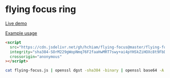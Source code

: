 # flying focus ring

[Live demo](https://codepen.io/hchiam/pen/MWKKxdW)

[Example usage](https://github.com/hchiam/flying-focus/blob/master/example-usage.html)

```html
<script
  src="https://cdn.jsdelivr.net/gh/hchiam/flying-focus@master/flying-focus.js"
  integrity="sha384-SOrM229gWopNmq76F2faaHwMRT7swy+ai4pYHSkZiHOXc8t9FbD+vk8iKC/Ig4L7"
  crossorigin="anonymous"
></script>
```

```bash
cat flying-focus.js | openssl dgst -sha384 -binary | openssl base64 -A
```
